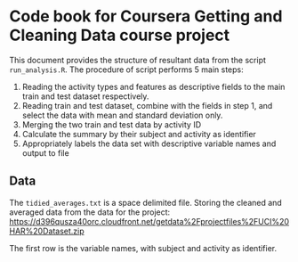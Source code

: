 # Code book for Coursera Getting and Cleaning Data course project

This document provides the structure of resultant data from the script `run_analysis.R`. The procedure of script performs 5 main steps:
1. Reading  the activity types and features as descriptive fields to the main train and test dataset respectively.
2. Reading train and test dataset, combine with the fields in step 1, and select the data with mean and standard deviation only.
3. Merging the two train and test data by activity ID
4. Calculate the summary by their subject and activity as identifier
5. Appropriately labels the data set with descriptive variable names and output to file

## Data
The `tidied_averages.txt` is a space delimited file. Storing the cleaned and averaged data from the data for the project: https://d396qusza40orc.cloudfront.net/getdata%2Fprojectfiles%2FUCI%20HAR%20Dataset.zip 

The first row is the variable names, with subject and activity as identifier.
